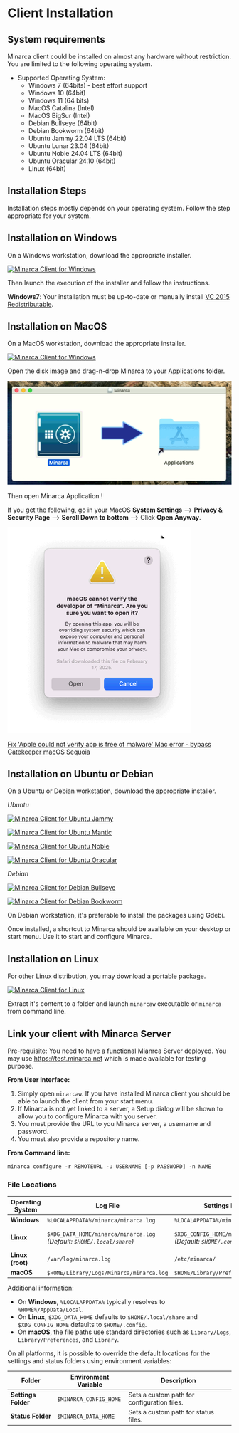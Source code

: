 # Client Installation

## System requirements

Minarca client could be installed on almost any hardware without
restriction. You are limited to the following operating system.

* Supported Operating System:
  * Windows 7 (64bits) - best effort support
  * Windows 10 (64bit)
  * Windows 11 (64 bits)
  * MacOS Catalina (Intel)
  * MacOS BigSur (Intel)
  * Debian Bullseye (64bit)
  * Debian Bookworm (64bit)
  * Ubuntu Jammy 22.04 LTS (64bit)
  * Ubuntu Lunar 23.04 (64bit)
  * Ubuntu Noble 24.04 LTS (64bit)
  * Ubuntu Oracular 24.10 (64bit)
  * Linux (64bit)

## Installation Steps

Installation steps mostly depends on your operating system. Follow the step appropriate for your system.

## Installation on Windows

On a Windows workstation, download the appropriate installer.

<a href="https://www.ikus-soft.com/archive/minarca/minarca-client-latest.exe"><img alt="Minarca Client for Windows" src="https://img.shields.io/badge/download-Minarca-blue?&logo=windows&style=for-the-badge"></a>

Then launch the execution of the installer and follow the instructions.

**Windows7**: Your installation must be up-to-date or manually install [VC 2015 Redistributable](https://www.microsoft.com/en-US/download/details.aspx?id=48145).

## Installation on MacOS

On a MacOS workstation, download the appropriate installer.

<a href="https://www.ikus-soft.com/archive/minarca/minarca-client-latest.dmg"><img alt="Minarca Client for Windows" src="https://img.shields.io/badge/download-Minarca-blue?&logo=apple&style=for-the-badge"></a>

Open the disk image and drag-n-drop Minarca to your Applications folder.

![Open Minarca Disk image with Finder](minarca-macos-disk-image.png)

Then open Minarca Application !

If you get the following, go in your MacOS **System Settings** --> **Privacy & Security Page** --> **Scroll Down to bottom** --> Click **Open Anyway**. 

![Minarca can't be open because Apple cannot check it for malicious software.](macos-installation-issue.png)

[Fix 'Apple could not verify app is free of malware' Mac error - bypass Gatekeeper macOS Sequoia](https://www.youtube.com/watch?v=biIvAM94b98) 


## Installation on Ubuntu or Debian

On a Ubuntu or Debian workstation, download the appropriate installer.

*Ubuntu*

<a href="https://www.ikus-soft.com/archive/minarca/minarca-client-jammy-latest.deb"><img alt="Minarca Client for Ubuntu Jammy" src="https://img.shields.io/badge/Ubuntu-Jammy-blue?&logo=ubuntu&style=for-the-badge"></a>

<a href="https://www.ikus-soft.com/archive/minarca/minarca-client-mantic-latest.deb"><img alt="Minarca Client for Ubuntu Mantic" src="https://img.shields.io/badge/Ubuntu-Mantic-blue?&logo=ubuntu&style=for-the-badge"></a>

<a href="https://www.ikus-soft.com/archive/minarca/minarca-client-noble-latest.deb"><img alt="Minarca Client for Ubuntu Noble" src="https://img.shields.io/badge/Ubuntu-Noble-blue?&logo=ubuntu&style=for-the-badge"></a>

<a href="https://www.ikus-soft.com/archive/minarca/minarca-client-oracular-latest.deb"><img alt="Minarca Client for Ubuntu Oracular" src="https://img.shields.io/badge/Ubuntu-Oracular-blue?&logo=ubuntu&style=for-the-badge"></a>

*Debian*

<a href="https://www.ikus-soft.com/archive/minarca/minarca-client-bullseye-latest.deb"><img alt="Minarca Client for Debian Bullseye" src="https://img.shields.io/badge/Debian-Bullseye-blue?&logo=debian&style=for-the-badge"></a>

<a href="https://www.ikus-soft.com/archive/minarca/minarca-client-bookworm-latest.deb"><img alt="Minarca Client for Debian Bookworm" src="https://img.shields.io/badge/Debian-Bookworm-blue?&logo=debian&style=for-the-badge"></a>

On Debian workstation, it's preferable to install the packages using Gdebi.

Once installed, a shortcut to Minarca should be available on your desktop or start menu. Use it to start and configure Minarca.

## Installation on Linux

For other Linux distribution, you may download a portable package.

<a href="https://www.ikus-soft.com/archive/minarca/minarca-client-latest.tar.gz"><img alt="Minarca Client for Linux" src="https://img.shields.io/badge/download-Minarca-blue?&logo=linux&style=for-the-badge"></a>

Extract it's content to a folder and launch `minarcaw` executable or `minarca` from command line.

## Link your client with Minarca Server

Pre-requisite: You need to have a functional Mianrca Server deployed. You may use <https://test.minarca.net> which is made available for testing purpose.

**From User Interface:**

1. Simply open `minarcaw`. If you have installed Minarca client you should be able to launch the client from your start menu.
2. If Minarca is not yet linked to a server, a Setup dialog will be shown to allow you to configure Minarca with you server.
3. You must provide the URL to you Minarca server, a username and password.
4. You must also provide a repository name.

**From Command line:**

    minarca configure -r REMOTEURL -u USERNAME [-p PASSWORD] -n NAME

### File Locations

| **Operating System** | **Log File**                          | **Settings Folder**                   | **Status Folder**                     |
|-----------------------|---------------------------------------|----------------------------------------|----------------------------------------|
| **Windows**           | `%LOCALAPPDATA%/minarca/minarca.log` | `%LOCALAPPDATA%/minarca/`             | `%LOCALAPPDATA%/minarca/`             |
| **Linux**             | `$XDG_DATA_HOME/minarca/minarca.log`<br>*(Default: `$HOME/.local/share`)* | `$XDG_CONFIG_HOME/minarca/`<br>*(Default: `$HOME/.config`)* | `$XDG_DATA_HOME/minarca/`<br>*(Default: `$HOME/.local/share`)* |
| **Linux (root)**      | `/var/log/minarca.log`               | `/etc/minarca/`                        | `/var/lib/minarca/`                   |
| **macOS**             | `$HOME/Library/Logs/Minarca/minarca.log` | `$HOME/Library/Preferences/Minarca`   | `$HOME/Library/Minarca`               |


Additional information:
- On **Windows**, `%LOCALAPPDATA%` typically resolves to `%HOME%/AppData/Local`.  
- On **Linux**, `$XDG_DATA_HOME` defaults to `$HOME/.local/share` and `$XDG_CONFIG_HOME` defaults to `$HOME/.config`.  
- On **macOS**, the file paths use standard directories such as `Library/Logs`, `Library/Preferences`, and `Library`.  

On all platforms, it is possible to override the default locations for the settings and status folders using environment variables:

| **Folder**           | **Environment Variable**   | **Description**                          |
|-----------------------|----------------------------|------------------------------------------|
| **Settings Folder**   | `$MINARCA_CONFIG_HOME`     | Sets a custom path for configuration files. |
| **Status Folder**     | `$MINARCA_DATA_HOME`       | Sets a custom path for status files.        |
